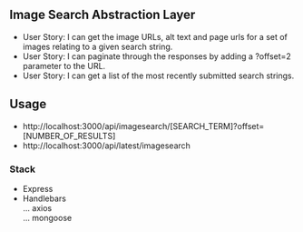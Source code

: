 ## Image Search Abstraction Layer

* User Story: I can get the image URLs, alt text and page urls for a set of images relating to a given search string.
* User Story: I can paginate through the responses by adding a ?offset=2 parameter to the URL.
* User Story: I can get a list of the most recently submitted search strings.


## Usage

* http://localhost:3000/api/imagesearch/[SEARCH_TERM]?offset=[NUMBER_OF_RESULTS]
* http://localhost:3000/api/latest/imagesearch


### Stack

* Express 
* Handlebars  
... axios  
... mongoose